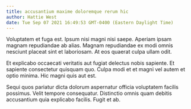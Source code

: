```yaml
---
title: accusantium maxime doloremque rerum hic
author: Hattie West
date: Tue Sep 07 2021 16:49:53 GMT-0400 (Eastern Daylight Time)
---
```

Voluptatem et fuga est. Ipsum nisi magni nisi saepe. Aperiam ipsam magnam repudiandae ab alias. Magnam repudiandae ex modi omnis nesciunt placeat sint et laboriosam. At eos quaerat culpa ullam odit.

 Et explicabo occaecati veritatis aut fugiat delectus nobis sapiente. Et sapiente consectetur quisquam quo. Culpa modi et et magni vel autem et optio minima. Hic magni quis aut est.

 Sequi quos pariatur dicta dolorum aspernatur officia voluptatem facilis possimus. Velit tempore consequatur. Distinctio omnis quam debitis accusantium quia explicabo facilis. Fugit et ab.